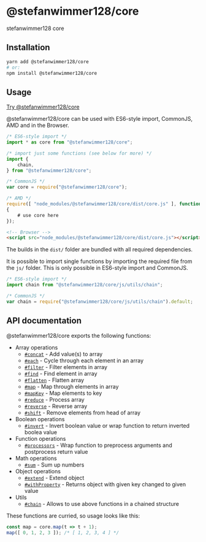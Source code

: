 # @stefanwimmer128/core

stefanwimmer128 core

## Installation

``` bash
yarn add @stefanwimmer128/core
# or:
npm install @stefanwimmer128/core
```

## Usage

[Try @stefanwimmer128/core](https://npm.runkit.com/@stefanwimmer128/core)

@stefanwimmer128/core can be used with ES6-style import, CommonJS, AMD and in the Browser.

``` javascript
/* ES6-style import */
import * as core from "@stefanwimmer128/core";

/* import just some functions (see below for more) */
import {
    chain,
} from "@stefanwimmer128/core";
```

``` javascript
/* CommonJS */
var core = require("@stefanwimmer128/core");
```

``` javascript
/* AMD */
require([ "node_modules/@stefanwimmer128/core/dist/core.js" ], function (core)
{
    # use core here
});
```

``` html
<!-- Browser -->
<script src="node_modules/@stefanwimmer128/core/dist/core.js"></script>
```

The builds in the `dist/` folder are bundled with all required dependencies.

It is possible to import single functions by importing the required file from the `js/` folder. This is only possible in ES6-style import and CommonJS.

``` javascript
/* ES6-style import */
import chain from "@stefanwimmer128/core/js/utils/chain";
```

``` javascript
/* CommonJS */
var chain = require("@stefanwimmer128/core/js/utils/chain").default;
```

## API documentation

@stefanwimmer128/core exports the following functions:

- Array operations
    - [`#concat`](array/concat.md) -  Add value(s) to array
    - [`#each`](array/each.md) - Cycle through each element in an array
    - [`#filter`](array/filter.md) - Filter elements in array
    - [`#find`](array/find.md) - Find element in array
    - [`#flatten`](array/flatten.md) - Flatten array
    - [`#map`](array/map.md) - Map through elements in array
    - [`#mapKey`](array/mapKey.md) - Map elements to key
    - [`#reduce`](array/reduce.md) - Process array
    - [`#reverse`](array/reverse.md) - Reverse array
    - [`#shift`](array/shift.md) - Remove elements from head of array
- Boolean operations
    - [`#invert`](boolean/invert.md) - Invert boolean value or wrap function to return inverted boolea value
- Function operations
    - [`#processors`](function/processors.md) - Wrap function to preprocess arguments and postprocess return value
- Math operations
    - [`#sum`](math/sum.md) - Sum up numbers
- Object operations
    - [`#extend`](object/extend.md) - Extend object
    - [`#withProperty`](object/withProperty.md) - Returns object with given key changed to given value
- Utils
    - [`#chain`](utils/chain.md) - Allows to use above functions in a chained structure

These functions are curried, so usage looks like this:

``` javascript
const map = core.map(t => t + 1);
map([ 0, 1, 2, 3 ]); /* [ 1, 2, 3, 4 ] */
```
